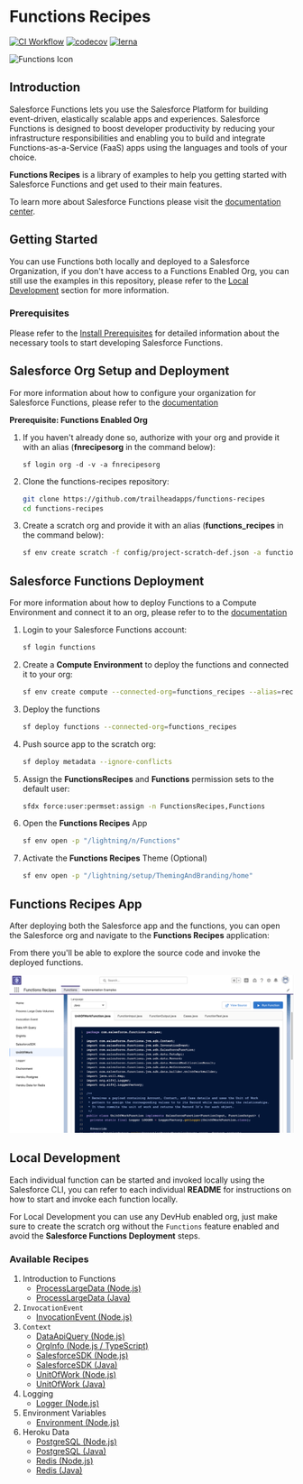 # Functions Recipes

[![CI Workflow](https://github.com/trailheadapps/functions-recipes/workflows/CI/badge.svg)](https://github.com/trailheadapps/functions-recipes/actions?query=workflow%3ACI) [![codecov](https://codecov.io/gh/trailheadapps/functions-recipes/branch/main/graph/badge.svg)](https://codecov.io/gh/trailheadapps/functions-recipes) [![lerna](https://img.shields.io/badge/maintained%20with-lerna-cc00ff.svg)](https://lerna.js.org/)

![Functions Icon](images/functions_icon.png)

## Introduction

Salesforce Functions lets you use the Salesforce Platform for building event-driven, elastically scalable apps and experiences. Salesforce Functions is designed to boost developer productivity by reducing your infrastructure responsibilities and enabling you to build and integrate Functions-as-a-Service (FaaS) apps using the languages and tools of your choice.

**Functions Recipes** is a library of examples to help you getting started with Salesforce Functions and get used to their main features.

To learn more about Salesforce Functions please visit the [documentation center](https://developer.salesforce.com/docs/platform/functions/overview).

## Getting Started

You can use Functions both locally and deployed to a Salesforce Organization, if you don't have access to a Functions Enabled Org, you can still use the examples in this repository, please refer to the [Local Development](#local-development) section for more information.

### Prerequisites

Please refer to the [Install Prerequisites](https://sfdc.co/functions-install-guide) for detailed information about the necessary tools to start developing Salesforce Functions.

## Salesforce Org Setup and Deployment

For more information about how to configure your organization for Salesforce Functions, please refer to the [documentation](http://sfdc.co/functions-org-config)

**Prerequisite: Functions Enabled Org**

1. If you haven't already done so, authorize with your org and provide it with an alias (**fnrecipesorg** in the command below):

   ```
   sf login org -d -v -a fnrecipesorg
   ```

1. Clone the functions-recipes repository:

   ```sh
   git clone https://github.com/trailheadapps/functions-recipes
   cd functions-recipes
   ```

1. Create a scratch org and provide it with an alias (**functions_recipes** in the command below):

   ```sh
   sf env create scratch -f config/project-scratch-def.json -a functions_recipes -d
   ```

## Salesforce Functions Deployment

For more information about how to deploy Functions to a Compute Environment and connect it to an org, please refer to to the [documentation](https://developer.salesforce.com/docs/platform/functions/guide/deploy)

1. Login to your Salesforce Functions account:

   ```sh
   sf login functions
   ```

1. Create a **Compute Environment** to deploy the functions and connected it to your org:

   ```sh
   sf env create compute --connected-org=functions_recipes --alias=recipes_env
   ```

1. Deploy the functions

   ```sh
   sf deploy functions --connected-org=functions_recipes
   ```

1. Push source app to the scratch org:

   ```sh
   sf deploy metadata --ignore-conflicts
   ```

1. Assign the **FunctionsRecipes** and **Functions** permission sets to the default user:

   ```sh
   sfdx force:user:permset:assign -n FunctionsRecipes,Functions
   ```

1. Open the **Functions Recipes** App

   ```sh
   sf env open -p "/lightning/n/Functions"
   ```

1. Activate the **Functions Recipes** Theme (Optional)

   ```sh
   sf env open -p "/lightning/setup/ThemingAndBranding/home"
   ```

## Functions Recipes App

After deploying both the Salesforce app and the functions, you can open the Salesforce org and navigate to the **Functions Recipes** application:

From there you'll be able to explore the source code and invoke the deployed functions.

![Screenshot](images/screenshot.png)

## Local Development

Each individual function can be started and invoked locally using the Salesforce CLI, you can refer to each individual **README** for instructions on how to start and invoke each function locally.

For Local Development you can use any DevHub enabled org, just make sure to create the scratch org without the `Functions` feature enabled and avoid the **Salesforce Functions Deployment** steps.

### Available Recipes

1. Introduction to Functions
   - [ProcessLargeData (Node.js)](functions/01_Intro_ProcessLargeData_JS)
   - [ProcessLargeData (Java)](functions/01_Intro_ProcessLargeData_Java)
1. `InvocationEvent`
   - [InvocationEvent (Node.js)](functions/02_InvocationEvent_JS)
1. `Context`
   - [DataApiQuery (Node.js)](functions/03_Context_DataApiQuery_JS)
   - [OrgInfo (Node.js / TypeScript)](functions/03_Context_OrgInfo_TypeScript)
   - [SalesforceSDK (Node.js)](functions/03_Context_SalesforceSDK_JS)
   - [SalesforceSDK (Java)](functions/03_Context_SalesforceSDK_Java)
   - [UnitOfWork (Node.js)](functions/03_Context_UnitOfWork_JS)
   - [UnitOfWork (Java)](functions/03_Context_UnitOfWork_Java)
1. Logging
   - [Logger (Node.js)](functions/04_Logger_JS)
1. Environment Variables
   - [Environment (Node.js)](functions/05_Environment_JS)
1. Heroku Data
   - [PostgreSQL (Node.js)](functions/06_Data_Postgres_JS/)
   - [PostgreSQL (Java)](functions/06_Data_Postgres_Java/)
   - [Redis (Node.js)](functions/06_Data_Redis_JS/)
   - [Redis (Java)](functions/06_Data_Redis_Java/)
